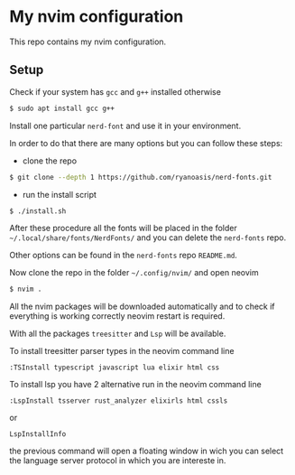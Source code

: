 # My nvim configuration
This repo contains my nvim configuration.

## Setup

Check if your system has `gcc` and `g++` installed otherwise
```sh
$ sudo apt install gcc g++
```

Install one particular `nerd-font` and use it in your environment.

In order to do that there are many options but you can follow these steps:
* clone the repo 
```sh
$ git clone --depth 1 https://github.com/ryanoasis/nerd-fonts.git
```
* run the install script
```sh
$ ./install.sh
```

After these procedure all the fonts will be placed in the folder `~/.local/share/fonts/NerdFonts/` and you can delete the `nerd-fonts` repo.

Other options can be found in the `nerd-fonts` repo `README.md`.

Now clone the repo in the folder `~/.config/nvim/` and open neovim
```sh
$ nvim .
```

All the nvim packages will be downloaded automatically and to check if everything is working correctly neovim restart is required.

With all the packages `treesitter` and `Lsp` will be available.

To install treesitter parser types in the neovim command line
```
:TSInstall typescript javascript lua elixir html css
```
To install lsp you have 2 alternative run in the neovim command line
```
:LspInstall tsserver rust_analyzer elixirls html cssls
```
or
```
LspInstallInfo
```
the previous command will open a floating window in wich you can select the language server protocol in which you are intereste in.
